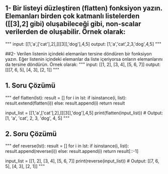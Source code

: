 ## 1- Bir listeyi düzleştiren (flatten) fonksiyon yazın. Elemanları birden çok katmanlı listelerden ([[3],2] gibi) oluşabileceği gibi, non-scalar verilerden de oluşabilir. Örnek olarak:
"""
input: [[1,'a',['cat'],2],[[[3]],'dog'],4,5]
output: [1,'a','cat',2,3,'dog',4,5]
"""

##2- Verilen listenin içindeki elemanları tersine döndüren bir fonksiyon yazın. Eğer listenin içindeki elemanlar da liste içeriyorsa onların elemanlarını da tersine döndürün. Örnek olarak:
"""
input: [[1, 2], [3, 4], [5, 6, 7]]
output: [[[7, 6, 5], [4, 3], [2, 1]]
"""

## 1. Soru Çözümü
"""
def flatten(lst):
    result = []
    for i in lst:
        if isinstance(i, list):
            result.extend(flatten(i))
        else:
            result.append(i)
    return result

input_list = [[1,'a',['cat'],2],[[[3]],'dog'],4,5]
print(flatten(input_list))  # Output: [1, 'a', 'cat', 2, 3, 'dog', 4, 5]
"""

## 2. Soru Çözümü
"""
def reverse(lst):
    result = []
    for i in lst:
        if isinstance(i, list):
            result.append(reverse(i))
        else:
            result.append(i)
    return result[::-1]

input_list = [[1, 2], [3, 4], [5, 6, 7]]
print(reverse(input_list))  # Output: [[7, 6, 5], [4, 3], [2, 1]]
"""
